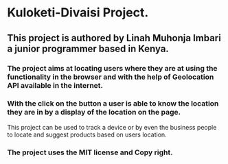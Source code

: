 # Kuloketi-Divaisi Project.
## This project is authored by Linah Muhonja Imbari a junior programmer based in Kenya.
### The project aims at locating users where they are at using the functionality in the browser and with the help of Geolocation API available in the internet.
### With the click on the button a user is able to know the location they are in by a display of the location on the page.
This project can be used to track a device or by even the business people to locate and suggest products based on users location.
### The project uses the MIT license and Copy right.
